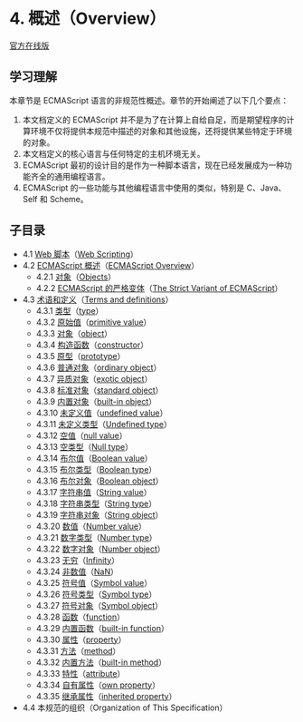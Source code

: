 # 4. 概述（Overview）

[官方在线版](https://262.ecma-international.org/6.0/#sec-overview)

## 学习理解

本章节是 ECMAScript 语言的非规范性概述。章节的开始阐述了以下几个要点：

1. 本文档定义的 ECMAScript 并不是为了在计算上自给自足，而是期望程序的计算环境不仅将提供本规范中描述的对象和其他设施，还将提供某些特定于环境的对象。
2. 本文档定义的核心语言与任何特定的主机环境无关。
3. ECMAScript 最初的设计目的是作为一种脚本语言，现在已经发展成为一种功能齐全的通用编程语言。
4. ECMAScript 的一些功能与其他编程语言中使用的类似，特别是 C、Java、Self 和 Scheme。

## 子目录

- 4.1 [Web 脚本](./4.1.Web-Scripting)（[Web Scripting](https://262.ecma-international.org/6.0/#sec-web-scripting)）
- 4.2 [ECMAScript 概述](./4.2.ECMAScript-Overview)（[ECMAScript Overview](https://262.ecma-international.org/6.0/#sec-ecmascript-overview)）
  - 4.2.1 [对象](./4.2.ECMAScript-Overview/4.2.1.Objects)（[Objects](https://262.ecma-international.org/6.0/#sec-objects)）
  - 4.2.2 [ECMAScript 的严格变体](./4.2.ECMAScript-Overview/4.2.2.The-Strict-Variant-of-ECMAScript)（[The Strict Variant of ECMAScript](https://262.ecma-international.org/6.0/#sec-strict-variant-of-ecmascript)）
- 4.3 [术语和定义](./4.3.Terms-and-definitions)（[Terms and definitions](https://262.ecma-international.org/6.0/#sec-terms-and-definitions)）
  - 4.3.1 [类型](./4.3.Terms-and-definitions#431-%E7%B1%BB%E5%9E%8Btype)（[type](https://262.ecma-international.org/6.0/#sec-type)）
  - 4.3.2 [原始值](./4.3.Terms-and-definitions#432-原始值primitive-value)（[primitive value](https://262.ecma-international.org/6.0/#sec-primitive-value)）
  - 4.3.3 [对象](./4.3.Terms-and-definitions#433-对象object)（[object](https://262.ecma-international.org/6.0/#sec-terms-and-definitions-object)）
  - 4.3.4 [构造函数](./4.3.Terms-and-definitions#434-构造函数constructor)（[constructor](https://262.ecma-international.org/6.0/#sec-constructor)）
  - 4.3.5 [原型](./4.3.Terms-and-definitions#435-原型prototype)（[prototype](https://262.ecma-international.org/6.0/#sec-terms-and-definitions-prototype)）
  - 4.3.6 [普通对象](./4.3.Terms-and-definitions#436-普通对象ordinary-object)（[ordinary object](https://262.ecma-international.org/6.0/#sec-ordinary-object)）
  - 4.3.7 [异质对象](./4.3.Terms-and-definitions#437-异质对象exotic-object)（[exotic object](https://262.ecma-international.org/6.0/#sec-exotic-object)）
  - 4.3.8 [标准对象](./4.3.Terms-and-definitions#438-标准对象standard-object)（[standard object](https://262.ecma-international.org/6.0/#sec-standard-object)）
  - 4.3.9 [内置对象](./4.3.Terms-and-definitions#439-内置对象built-in-object)（[built-in object](https://262.ecma-international.org/6.0/#sec-built-in-object)）
  - 4.3.10 [未定义值](./4.3.Terms-and-definitions#4310-未定义值undefined-value)（[undefined value](https://262.ecma-international.org/6.0/#sec-undefined-value)）
  - 4.3.11 [未定义类型](./4.3.Terms-and-definitions#4311-未定义类型undefined-type)（[Undefined type](https://262.ecma-international.org/6.0/#sec-terms-and-definitions-undefined-type)）
  - 4.3.12 [空值](./4.3.Terms-and-definitions#4312-空值null-value)（[null value](https://262.ecma-international.org/6.0/#sec-null-value)）
  - 4.3.13 [空类型](./4.3.Terms-and-definitions#4313-空类型null-type)（[Null type](https://262.ecma-international.org/6.0/#sec-terms-and-definitions-null-type)）
  - 4.3.14 [布尔值](./4.3.Terms-and-definitions#4314-布尔值boolean-value)（[Boolean value](https://262.ecma-international.org/6.0/#sec-terms-and-definitions-boolean-value)）
  - 4.3.15 [布尔类型](./4.3.Terms-and-definitions#4315-布尔类型boolean-type)（[Boolean type](https://262.ecma-international.org/6.0/#sec-terms-and-definitions-boolean-type)）
  - 4.3.16 [布尔对象](./4.3.Terms-and-definitions#4316-布尔对象boolean-object)（[Boolean object](https://262.ecma-international.org/6.0/#sec-boolean-object)）
  - 4.3.17 [字符串值](./4.3.Terms-and-definitions#4317-字符串值string-value)（[String value](https://262.ecma-international.org/6.0/#sec-terms-and-definitions-string-value)）
  - 4.3.18 [字符串类型](./4.3.Terms-and-definitions#4318-字符串类型string-type)（[String type](https://262.ecma-international.org/6.0/#sec-terms-and-definitions-string-type)）
  - 4.3.19 [字符串对象](./4.3.Terms-and-definitions#4319-字符串对象string-object)（[String object](https://262.ecma-international.org/6.0/#sec-string-object)）
  - 4.3.20 [数值](./4.3.Terms-and-definitions#4320-数值number-value)（[Number value](https://262.ecma-international.org/6.0/#sec-terms-and-definitions-number-value)）
  - 4.3.21 [数字类型](./4.3.Terms-and-definitions#4321-数字类型number-type)（[Number type](https://262.ecma-international.org/6.0/#sec-terms-and-definitions-number-type)）
  - 4.3.22 [数字对象](./4.3.Terms-and-definitions#4322-数字对象number-object)（[Number object](https://262.ecma-international.org/6.0/#sec-number-object)）
  - 4.3.23 [无穷](./4.3.Terms-and-definitions#4323-无穷infinity)（[Infinity](https://262.ecma-international.org/6.0/#sec-terms-and-definitions-infinity)）
  - 4.3.24 [非数值](./4.3.Terms-and-definitions#4324-非数值nan)（[NaN](https://262.ecma-international.org/6.0/#sec-terms-and-definitions-nan)）
  - 4.3.25 [符号值](./4.3.Terms-and-definitions#4325-符号值symbol-value)（[Symbol value](https://262.ecma-international.org/6.0/#sec-symbol-value)）
  - 4.3.26 [符号类型](./4.3.Terms-and-definitions#4326-符号类型symbol-type)（[Symbol type](https://262.ecma-international.org/6.0/#sec-terms-and-definitions-symbol-type)）
  - 4.3.27 [符号对象](./4.3.Terms-and-definitions#4327-符号对象symbol-object)（[Symbol object](https://262.ecma-international.org/6.0/#sec-symbol-object)）
  - 4.3.28 [函数](./4.3.Terms-and-definitions#4328-函数function)（[function](https://262.ecma-international.org/6.0/#sec-terms-and-definitions-function)）
  - 4.3.29 [内置函数](./4.3.Terms-and-definitions#4329-内置函数built-in-function)（[built-in function](https://262.ecma-international.org/6.0/#sec-built-in-function)）
  - 4.3.30 [属性](./4.3.Terms-and-definitions#4330-属性property)（[property](https://262.ecma-international.org/6.0/#sec-property)）
  - 4.3.31 [方法](./4.3.Terms-and-definitions#4331-方法method)（[method](https://262.ecma-international.org/6.0/#sec-method)）
  - 4.3.32 [内置方法](./4.3.Terms-and-definitions#4332-内置方法built-in-method)（[built-in method](https://262.ecma-international.org/6.0/#sec-built-in-method)）
  - 4.3.33 [特性](./4.3.Terms-and-definitions#4333-特性attribute)（[attribute](https://262.ecma-international.org/6.0/#sec-attribute)）
  - 4.3.34 [自有属性](./4.3.Terms-and-definitions#4334-自有属性own-property)（[own property](https://262.ecma-international.org/6.0/#sec-own-property)）
  - 4.3.35 [继承属性](./4.3.Terms-and-definitions#4335-继承属性inherited-property)（[inherited property](https://262.ecma-international.org/6.0/#sec-inherited-property)）
- 4.4 本规范的组织（Organization of This Specification）
